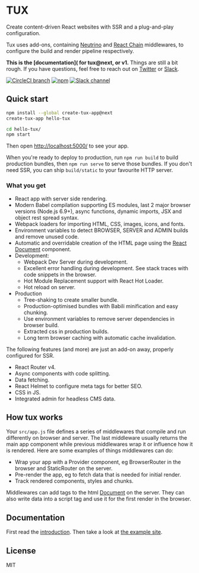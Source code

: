 # TUX

Create content-driven React websites with SSR and a plug-and-play configuration.

Tux uses add-ons, containing [Neutrino](https://neutrino.js.org/) and [React Chain](https://github.com/aranja/react-chain/) middlewares, to configure the build and render pipeline respectively.

**This is the [documentation]( for tux@next, or v1.** Things are still a bit rough. If you have questions, feel free to reach out on [Twitter](https://twitter.com/eirikurn) or [Slack](http://slack.javascript.is/).

[![CircleCI branch](https://img.shields.io/circleci/project/github/aranja/tux/v1.svg)](https://circleci.com/gh/aranja/tux/tree/v1) [![npm](https://img.shields.io/npm/v/tux/next.svg)](https://www.npmjs.com/package/tux) [![Slack channel](https://img.shields.io/badge/slack-%23tux%40jsis-61dafb.svg)](http://slack.javascript.is/)

## Quick start

```bash
npm install --global create-tux-app@next
create-tux-app hello-tux

cd hello-tux/
npm start
```

Then open [http://localhost:5000/](http://localhost:5000/) to see your app.

When you're ready to deploy to production, run `npm run build` to build production bundles, then `npm run serve` to serve those bundles. If you don't need SSR, you can ship `build/static` to your favourite HTTP server.

### What you get

* React app with server side rendering.
* Modern Babel compilation supporting ES modules, last 2 major browser versions \(Node.js 6.9+\), async functions, dynamic imports, JSX and object rest spread syntax.
* Webpack loaders for importing HTML, CSS, images, icons, and fonts.
* Environment variables to detect BROWSER, SERVER and ADMIN builds and remove unused code.
* Automatic and overridable creation of the HTML page using the [React Document](https://www.npmjs.com/package/react-document) component.
* Development:
  * Webpack Dev Server during development.
  * Excellent error handling during development. See stack traces with code snippets in the browser.
  * Hot Module Replacement support with React Hot Loader.
  * Hot reload on server.
* Production
  * Tree-shaking to create smaller bundle.
  * Production-optimised bundles with Babili minification and easy chunking.
  * Use environment variables to remove server dependencies in browser build.
  * Extracted css in production builds.
  * Long term browser caching with automatic cache invalidation.

The following features \(and more\) are just an add-on away, properly configured for SSR.

* React Router v4.
* Async components with code splitting.
* Data fetching.
* React Helmet to configure meta tags for better SEO.
* CSS in JS.
* Integrated admin for headless CMS data.

## How tux works

Your `src/app.js` file defines a series of middlewares that compile and run differently on browser and server. The last middleware usually returns the main app component while previous middlewares wrap it or influence how it is rendered. Here are some examples of things middlewares can do:

* Wrap your app with a Provider component, eg BrowserRouter in the browser and StaticRouter on the server.
* Pre-render the app, eg to fetch data that is needed for initial render.
* Track rendered components, styles and chunks.

Middlewares can add tags to the html [Document](https://github.com/aranja/react-document) on the server. They can also write data into a script tag and use it for the first render in the browser.

## Documentation

First read the [introduction](/docs/introduction.md). Then take a look at [the example site](/packages/tux-example-site/).

## License

MIT

